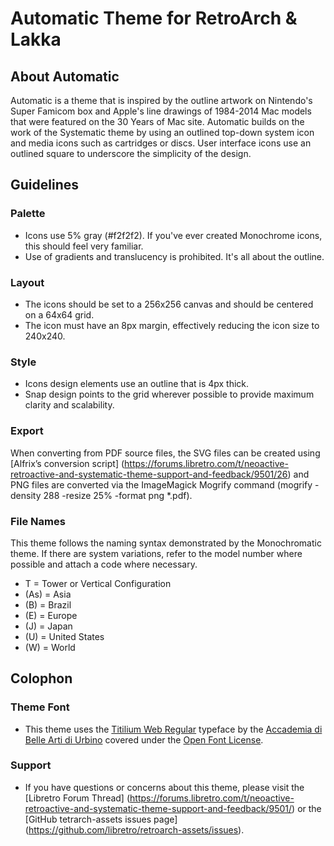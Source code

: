 Automatic Theme for RetroArch & Lakka
====================

About Automatic
-----------------
Automatic is a theme that is inspired by the outline artwork on Nintendo's Super Famicom box and Apple's line drawings of 1984-2014 Mac models that were featured on the 30 Years of Mac site.  Automatic builds on the work of the Systematic theme by using an outlined top-down system icon and media icons such as cartridges or discs. User interface icons use an outlined square to underscore the simplicity of the design.


Guidelines
----------

### Palette

 * Icons use 5% gray (#f2f2f2). If you've ever created Monochrome icons, this should feel very familiar.
 * Use of gradients and translucency is prohibited.  It's all about the outline.

### Layout

 * The icons should be set to a 256x256 canvas and should be centered on a 64x64 grid. 
 * The icon must have an 8px margin, effectively reducing the icon size to 240x240.
 
### Style

 * Icons design elements use an outline that is 4px thick.
 * Snap design points to the grid wherever possible to provide maximum clarity and scalability.

### Export
When converting from PDF source files, the SVG files can be created using [Alfrix’s conversion script] (https://forums.libretro.com/t/neoactive-retroactive-and-systematic-theme-support-and-feedback/9501/26) and PNG files are converted via the ImageMagick Mogrify command (mogrify -density 288 -resize 25% -format png *.pdf).

### File Names
This theme follows the naming syntax demonstrated by the Monochromatic theme.  If there are system variations, refer to the model number where possible and attach a code where necessary.

 * T = Tower or Vertical Configuration
 * (As) = Asia
 * (B) = Brazil
 * (E) = Europe
 * (J) = Japan
 * (U) = United States
 * (W) = World


Colophon
----------

### Theme Font
 * This theme uses the [Titilium Web Regular](https://fonts.google.com/specimen/Titillium+Web) typeface by the [Accademia di Belle Arti di Urbino](http://www.accademiadiurbino.it/) covered under the [Open Font License](http://scripts.sil.org/cms/scripts/page.php?site_id=nrsi&id=OFL_web).

### Support
 * If you have questions or concerns about this theme, please visit the [Libretro Forum Thread] (https://forums.libretro.com/t/neoactive-retroactive-and-systematic-theme-support-and-feedback/9501/) or the [GitHub tetrarch-assets issues page] (https://github.com/libretro/retroarch-assets/issues).